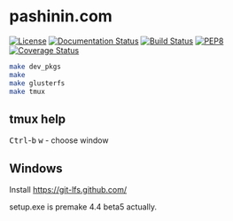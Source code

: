 # pashinin.com

[![License](https://img.shields.io/badge/license-GPL_3-green.svg)](https://github.com/pashinin-com/pashinin.com)
[![Documentation Status](https://readthedocs.org/projects/pashinincom/badge/?version=latest)](http://pashinincom.readthedocs.io/en/latest/?badge=latest)
[![Build Status](https://travis-ci.org/pashinin-com/pashinin.com.png?branch=master)](https://travis-ci.org/pashinin-com/pashinin.com)
[![PEP8](https://img.shields.io/badge/style-pep8-blue.svg)](https://www.python.org/dev/peps/pep-0008/)
[![Coverage Status](https://coveralls.io/repos/github/pashinin-com/pashinin.com/badge.svg?branch=master)](https://coveralls.io/github/pashinin-com/pashinin.com?branch=master)


```bash
make dev_pkgs
make
make glusterfs
make tmux
```

## tmux help

<kbd>Ctrl</kbd>-<kbd>b</kbd> <kbd>w</kbd> - choose window


<!-- ## Tests -->

<!--     make test -->

<!--     ./manage.py test myapp.tests.test_script:MyTestCase.test_method -->
<!--     ./src/manage.py test db.urlobj.tests -->

<!-- Manually with IPython shell: -->

<!--     ./manage.py shell -->


## Windows

Install https://git-lfs.github.com/

setup.exe is premake 4.4 beta5 actually.